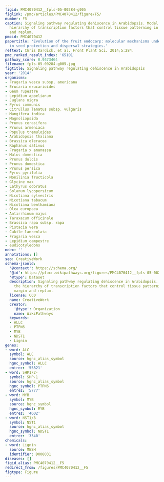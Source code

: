 ```yaml
---
figid: PMC4070412__fpls-05-00284-g005
figlink: /pmc/articles/PMC4070412/figure/F5/
number: F5
caption: Signaling pathway regulating dehiscence in Arabidopsis. Model depicting the
  hierarchy of transcription factors that control tissue patterning in the valve margin
  and replum.
pmcid: PMC4070412
papertitle: 'Evolution of the fruit endocarp: molecular mechanisms underlying adaptations
  in seed protection and dispersal strategies.'
reftext: Chris Dardick, et al. Front Plant Sci. 2014;5:284.
pmc_ranked_result_index: '65101'
pathway_score: 0.9473464
filename: fpls-05-00284-g005.jpg
figtitle: Signaling pathway regulating dehiscence in Arabidopsis
year: '2014'
organisms:
- Fragaria vesca subsp. americana
- Erucaria erucarioides
- Geum rupestre
- Lepidium appelianum
- Juglans nigra
- Pyrus communis
- Citrullus lanatus subsp. vulgaris
- Mangifera indica
- Magnoliopsida
- Prunus cerasifera
- Prunus armeniaca
- Populus tremuloides
- Arabidopsis thaliana
- Brassica oleracea
- Raphanus sativus
- Fragaria x ananassa
- Malus domestica
- Prunus dulcis
- Prunus domestica
- Prunus persica
- Pyrus pyrifolia
- Monilinia fructicola
- Glycine max
- Lathyrus odoratus
- Solanum lycopersicum
- Nicotiana sylvestris
- Nicotiana tabacum
- Nicotiana benthamiana
- Olea europaea
- Antirrhinum majus
- Taraxacum officinale
- Brassica rapa subsp. rapa
- Pistacia vera
- Cakile lanceolata
- Fragaria vesca
- Lepidium campestre
- eudicotyledons
ndex: ''
annotations: []
seo: CreativeWork
schema-jsonld:
  '@context': https://schema.org/
  '@id': https://pfocr.wikipathways.org/figures/PMC4070412__fpls-05-00284-g005.html
  '@type': Dataset
  description: Signaling pathway regulating dehiscence in Arabidopsis. Model depicting
    the hierarchy of transcription factors that control tissue patterning in the valve
    margin and replum.
  license: CC0
  name: CreativeWork
  creator:
    '@type': Organization
    name: WikiPathways
  keywords:
  - ALLC
  - PTPN6
  - MYB
  - NDST1
  - Lignin
genes:
- word: ALC
  symbol: ALC
  source: hgnc_alias_symbol
  hgnc_symbol: ALLC
  entrez: '55821'
- word: SHP1/2-
  symbol: SHP-1
  source: hgnc_alias_symbol
  hgnc_symbol: PTPN6
  entrez: '5777'
- word: MYB
  symbol: MYB
  source: hgnc_symbol
  hgnc_symbol: MYB
  entrez: '4602'
- word: NST1/3
  symbol: NST1
  source: hgnc_alias_symbol
  hgnc_symbol: NDST1
  entrez: '3340'
chemicals:
- word: Lignin
  source: MESH
  identifier: D008031
diseases: []
figid_alias: PMC4070412__F5
redirect_from: /figures/PMC4070412__F5
figtype: Figure
---
```

